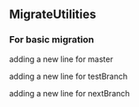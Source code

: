 ## MigrateUtilities
### For basic migration

adding a new line for master

adding a new line for testBranch

adding a new line for nextBranch
